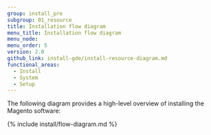 ```yaml
---
group: install_pre
subgroup: 01_resource
title: Installation flow diagram
menu_title: Installation flow diagram
menu_node:
menu_order: 5
version: 2.0
github_link: install-gde/install-resource-diagram.md
functional_areas:
  - Install
  - System
  - Setup
---
```


The following diagram provides a high-level overview of installing the Magento software:

{% include install/flow-diagram.md %}


